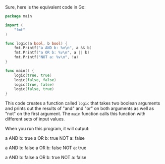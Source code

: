 Sure, here is the equivalent code in Go:

```go
package main

import (
	"fmt"
)

func logic(a bool, b bool) {
	fmt.Printf("a AND b: %v\n", a && b)
	fmt.Printf("a OR b: %v\n", a || b)
	fmt.Printf("NOT a: %v\n", !a)
}

func main() {
	logic(true, true)
	logic(false, false)
	logic(true, false)
	logic(false, true)
}
```

This code creates a function called `logic` that takes two boolean arguments and prints out the results of "and" and "or" on both arguments as well as "not" on the first argument. The `main` function calls this function with different sets of input values.

When you run this program, it will output:


a AND b: true
a OR b: true
NOT a: false

a AND b: false
a OR b: false
NOT a: true

a AND b: false
a OR b: true
NOT a: false

